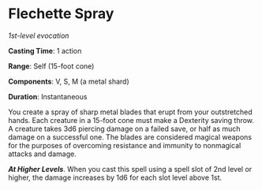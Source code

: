 # Flechette Spray
*1st-level evocation*

**Casting Time**: 1 action

**Range**: Self (15-foot cone)

**Components**: V, S, M (a metal shard)

**Duration**: Instantaneous

You create a spray of sharp metal blades that erupt from your outstretched hands. Each creature in a 15-foot cone must make a Dexterity saving throw. A creature takes 3d6 piercing damage on a failed save, or half as much damage on a successful one. The blades are considered magical weapons for the purposes of overcoming resistance and immunity to nonmagical attacks and damage.

***At Higher Levels***. When you cast this spell using a spell slot of 2nd level or higher, the damage increases by 1d6 for each slot level above 1st.
